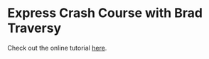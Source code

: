 # Express Crash Course with Brad Traversy

Check out the online tutorial [here](https://youtu.be/L72fhGm1tfE).